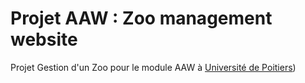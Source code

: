 # Projet AAW : Zoo management website
Projet Gestion d'un Zoo pour le module AAW à [Université de Poitiers](https://www.univ-poitiers.fr))
